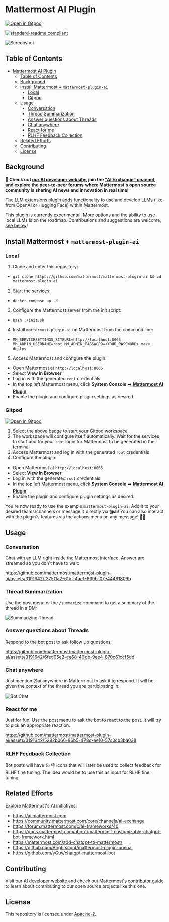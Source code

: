 # Mattermost AI Plugin

[![Open in Gitpod](https://gitpod.io/button/open-in-gitpod.svg)](https://gitpod.io/#https://github.com/mattermost/mattermost-plugin-ai)

[![standard-readme compliant](https://img.shields.io/badge/readme%20style-standard-brightgreen.svg?style=flat-square)](https://github.com/RichardLitt/standard-readme)

![Screenshot](/img/mention_bot.png)

## Table of Contents

- [Mattermost AI Plugin](#mattermost-ai-plugin)
  - [Table of Contents](#table-of-contents)
  - [Background](#background)
  - [Install Mattermost + `mattermost-plugin-ai`](#install-mattermost--mattermost-plugin-ai)
    - [Local](#local)
    - [Gitpod](#gitpod)
  - [Usage](#usage)
    - [Conversation](#conversation)
    - [Thread Summarization](#thread-summarization)
    - [Answer questions about Threads](#answer-questions-about-threads)
    - [Chat anywhere](#chat-anywhere)
    - [React for me](#react-for-me)
    - [RLHF Feedback Collection](#rlhf-feedback-collection)
  - [Related Efforts](#related-efforts)
  - [Contributing](#contributing)
  - [License](#license)

## Background

**🚀 Check out [our AI developer website](https://mattermost.github.io/mattermost-ai-site/), join the ["AI Exchange" channel](https://community.mattermost.com/core/channels/ai-exchange), and explore the [peer-to-peer forums](https://forum.mattermost.com/c/ai-frameworks/40) where Mattermost's open source community is sharing AI news and innovation in real time!**

The LLM extensions plugin adds functionality to use and develop LLMs (like from OpenAI or Hugging Face) within Mattermost. 

This plugin is currently experimental. More options and the ability to use local LLMs is on the roadmap. Contributions and suggestions are welcome, [see below](#contributing)! 

## Install Mattermost + `mattermost-plugin-ai`

### Local

1. Clone and enter this repository:
  * `git clone https://github.com/mattermost/mattermost-plugin-ai && cd mattermost-plugin-ai`
2. Start the services:
  * `docker compose up -d`
3. Configure the Mattermost server from the init script:
  * `bash ./init.sh`
4. Install `mattermost-plugin-ai` on Mattermost from the command line:
  * `MM_SERVICESETTINGS_SITEURL=http://localhost:8065 MM_ADMIN_USERNAME=root MM_ADMIN_PASSWORD=<YOUR_PASSWORD> make deploy`
5. Access Mattermost and configure the plugin:
  * Open Mattermost at `http://localhost:8065`
  * Select **View in Browser**
  * Log in with the generated `root` credentials
  * In the top left Mattermost menu, click **System Console** ➡️ [**Mattermost AI Plugin**](http://localhost:8065/admin_console/plugins/plugin_mattermost-ai)
  * Enable the plugin and configure plugin settings as desired.

### Gitpod

[![Open in Gitpod](https://gitpod.io/button/open-in-gitpod.svg)](https://gitpod.io/#https://github.com/mattermost/mattermost-plugin-ai)

1. Select the above badge to start your Gitpod workspace
2. The workspace will configure itself automatically. Wait for the services to start and for your `root` login for Mattermost to be generated in the terminal
3. Access Mattermost and log in with the generated `root` credentials
5. Configure the plugin:
  * Open Mattermost at `http://localhost:8065`
  * Select **View in Browser**
  * Log in with the generated `root` credentials
  * In the top left Mattermost menu, click **System Console** ➡️ [**Mattermost AI Plugin**](http://localhost:8065/admin_console/plugins/plugin_mattermost-ai)
  * Enable the plugin and configure plugin settings as desired.

You're now ready to use the example `mattermost-plugin-ai`. Add it to your desired teams/channels or message it directly via **@ai**! You can also interact with the plugin's features via the actions menu on any message! 🤖🎉

## Usage

### Conversation

Chat with an LLM right inside the Mattermost interface. Answer are streamed so you don't have to wait:

https://github.com/mattermost/mattermost-plugin-ai/assets/3191642/f375f1a2-61bf-4ae1-839b-07e44461809b

### Thread Summarization
Use the post menu or the `/summarize` command to get a summary of the thread in a DM:

![Summarizing Thread](/img/summarize_thread.png)

### Answer questions about Threads
Respond to the bot post to ask follow up questions:

https://github.com/mattermost/mattermost-plugin-ai/assets/3191642/6fed05e2-ee68-40db-9ee4-870c61ccf5dd

### Chat anywhere
Just mention @ai anywhere in Mattermost to ask it to respond. It will be given the context of the thread you are participating in:

![Bot Chat](/img/mention_bot.png)

### React for me
Just for fun! Use the post menu to ask the bot to react to the post. It will try to pick an appropriate reaction.

https://github.com/mattermost/mattermost-plugin-ai/assets/3191642/5282b066-86b5-478d-ae10-57c3cb3ba038

### RLHF Feedback Collection
Bot posts will have 👍 👎 icons that will later be used to collect feedback for RLHF fine tuning. The idea would be to use this as input for RLHF fine tuning.

## Related Efforts

Explore Mattermost's AI initiatives:

* https://ai.mattermost.com
* https://community.mattermost.com/core/channels/ai-exchange
* https://forum.mattermost.com/c/ai-frameworks/40
* https://docs.mattermost.com/about/mattermost-customizable-chatgpt-bot-framework.html
* https://mattermost.com/add-chatgpt-to-mattermost/
* https://github.com/Brightscout/mattermost-plugin-openai
* https://github.com/yGuy/chatgpt-mattermost-bot

## Contributing

Visit [our AI developer website](https://mattermost.github.io/mattermost-ai-site/) and check out Mattermost's [contributor guide](https://developers.mattermost.com/contribute/) to learn about contributing to our open source projects like this one.

## License

This repository is licensed under [Apache-2](./LICENSE).
